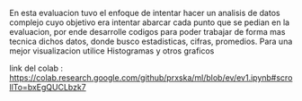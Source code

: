 

En esta evaluacion tuvo el  enfoque de intentar hacer un analisis de datos complejo
cuyo objetivo era intentar abarcar cada punto que se pedian en la evaluacion, por ende 
desarrolle codigos para poder trabajar de forma mas tecnica dichos datos, donde busco estadisticas, 
cifras, promedios. Para una mejor visualizacion utilice Histogramas y otros graficos


link del colab : https://colab.research.google.com/github/prxska/ml/blob/ev/ev1.ipynb#scrollTo=bxEgQUCLbzk7
